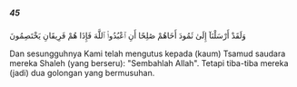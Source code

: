 ##### 45

<span class="ayah">وَلَقَدْ أَرْسَلْنَآ إِلَىٰ ثَمُودَ أَخَاهُمْ صَٰلِحًا أَنِ ٱعْبُدُوا۟ ٱللَّهَ فَإِذَا هُمْ فَرِيقَانِ يَخْتَصِمُونَ</span>

<span class="ayah_translation">Dan sesungguhnya Kami telah mengutus kepada (kaum) Tsamud saudara mereka Shaleh (yang berseru): "Sembahlah Allah". Tetapi tiba-tiba mereka (jadi) dua golongan yang bermusuhan.</span>
